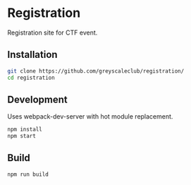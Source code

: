 Registration
============

Registration site for CTF event.

## Installation

```bash
git clone https://github.com/greyscaleclub/registration/
cd registration
```

## Development

Uses webpack-dev-server with hot module replacement.

```bash
npm install
npm start
```

## Build

```bash
npm run build
```
